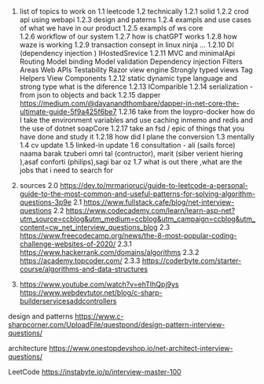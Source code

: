 1.  list of topics to work on 
    1.1 leetcode 
    1.2 technically 
        1.2.1 solid
        1.2.2 crod api using webapi
        1.2.3 design and paterns 
        1.2.4 exampls and use cases of what we have in our product 
        1.2.5 exampls of ws core  
        1.2.6 workflow of our system 
        1.2.7 how is chatGPT works 
        1.2.8 how waze is working 
        1.2.9 transaction consept in linux ninja ...
        1.2.10 DI (dependency injection ) IHostedSrevice
        1.2.11 MVC and minimalApi
            Routing
            Model binding
            Model validation
            Dependency injection
            Filters
            Areas
            Web APIs
            Testability
            Razor view engine
            Strongly typed views
            Tag Helpers
            View Components
        1.2.12 static dynamic type language and strong type what is the diference 
        1.2.13 IComparible 
        1.2.14 serialization - from json to objects and back 
        1.2.15 dapper https://medium.com/@dayanandthombare/dapper-in-net-core-the-ultimate-guide-5f9a425f6be7
        1.2.16 take from the loypro-docker how do I take the environment variables and use caching inmemo and redis and the use of dotnet soapCore 
        1.2.17 take an fsd / epic of things that you have done and study it 
        1.2.18 how did I plane the conversion 
    1.3 mentally 
    1.4 cv update
    1.5 linked-in update
    1.6 consultation - ali (sails force) naama barak tzuberi omri tal (contructor), marit (siber verient hiering ),asaf conforti (philips),sagi bar oz
    1.7 what is out there ,what are the jobs that i need to search for

2.  sources 
    2.0 https://dev.to/mrmarioruci/guide-to-leetcode-a-personal-guide-to-the-most-common-and-useful-patterns-for-solving-algorithm-questions-3p9e 
    2.1 https://www.fullstack.cafe/blog/net-interview-questions
    2.2 https://www.codecademy.com/learn/learn-asp-net?utm_source=ccblog&utm_medium=ccblog&utm_campaign=ccblog&utm_content=cw_net_interview_questions_blog
    2.3 https://www.freecodecamp.org/news/the-8-most-popular-coding-challenge-websites-of-2020/
    2.3.1 https://www.hackerrank.com/domains/algorithms
    2.3.2 https://academy.topcoder.com/
    2.3.3 https://coderbyte.com/starter-course/algorithms-and-data-structures
3.  https://www.youtube.com/watch?v=ehTIhQpj9ys
https://www.webdevtutor.net/blog/c-sharp-builderservicesaddcontrollers

design and patterns 
https://www.c-sharpcorner.com/UploadFile/questpond/design-pattern-interview-questions/

architecture 
https://www.onestopdevshop.io/net-architect-interview-questions/

LeetCode 
https://instabyte.io/p/interview-master-100





